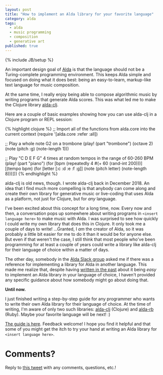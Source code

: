 ```yaml
---
layout: post
title: "How to implement an Alda library for your favorite language"
category: alda
tags:
  - alda
  - music programming
  - composition
  - generative art
published: true
---
```


{% include JB/setup %}

An important design goal of [Alda][alda] is that the language should not be a
Turing-complete programming environment. This keeps Alda simple and focused on
doing what it does best: being an easy-to-learn, markup-like text language for
music composition.

At the same time, I really enjoy being able to compose algorithmic music by
writing programs that generate Alda scores. This was what led me to make the
Clojure library [alda-clj].

Here are a couple of basic examples showing how you can use alda-clj in a
Clojure program or REPL session:

{% highlight clojure %}
;; Import all of the functions from alda.core into the current context
(require '[alda.core :refer :all])

;; Play a whole note G2 on a trombone
(play!
  (part "trombone")
  (octave 2)
  (note (pitch :g) (note-length 1)))

;; Play "C D E F G" 4 times at random tempos in the range of 60-260 BPM
(play!
  (part "piano")
  (for [bpm (repeatedly 4 #(+ 60 (rand-int 200)))]
    [(tempo bpm)
     (for [letter [:c :d :e :f :g]]
       (note (pitch letter) (note-length 8)))]))
{% endhighlight %}

alda-clj is old news, though. I wrote alda-clj back in December 2018. An idea
that I find much more compelling is that anybody can come along and create their
own library for generative music or live-coding that uses Alda as a platform,
not just for Clojure, but for _any_ language.

I've been excited about this concept for a long time, now. Every now and then, a
conversation pops up somewhere about writing programs in `<insert language
here>` to make music with Alda. I was surprised to see how quickly I could write
my own library that does this in Clojure. It only took me a couple of days to
write! ...Granted, I _am_ the creator of Alda, so it was probably a little bit
easier for me to do it than it would be for anyone else. But even if that
weren't the case, I still think that most people who've been programming for at
least a couple of years could write a library like alda-clj for their language
of choice within a matter of days.

The other day, somebody in the [Alda Slack group][alda-slack] asked me if there
was a reference for implementing a library for Alda in another language. This
made me realize that, despite having [written in the
past][writing-music-programmatically] about it being _easy_ to implement an Alda
library in your language of choice, I haven't provided any specific guidance
about how somebody might go about doing that.

**Until now.**

I just finished writing a step-by-step guide for any programmer who wants to
write their own Alda library for their language of choice. At the time of
writing, I'm aware of only two such libraries: [alda-clj][alda-clj] (Clojure)
and [alda-rb][alda-rb] (Ruby). Maybe your favorite language will be next! :)

[The guide is here][alda-library-guide]. Feedback welcome! I hope you find it
helpful and that some of you might get the itch to try your hand at writing an
Alda library for `<insert language here>`.

# Comments?

Reply to [this tweet][tweet] with any comments, questions, etc.!

[tweet]: https://twitter.com/dave_yarwood/status/FIXME

[alda]: https://alda.io
[alda-clj]: https://github.com/daveyarwood/alda-clj
[alda-library-guide]: https://github.com/alda-lang/alda/blob/master/doc/implementing-an-alda-library.md
[alda-rb]: https://github.com/UlyssesZh/alda-rb
[alda-slack]: https://slack.alda.io
[writing-music-programmatically]: https://github.com/alda-lang/alda/blob/master/doc/writing-music-programmatically.md
